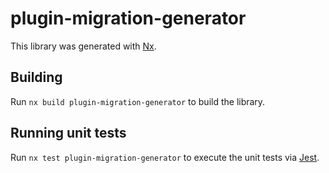 # plugin-migration-generator

This library was generated with [Nx](https://nx.dev).

## Building

Run `nx build plugin-migration-generator` to build the library.

## Running unit tests

Run `nx test plugin-migration-generator` to execute the unit tests via [Jest](https://jestjs.io).
